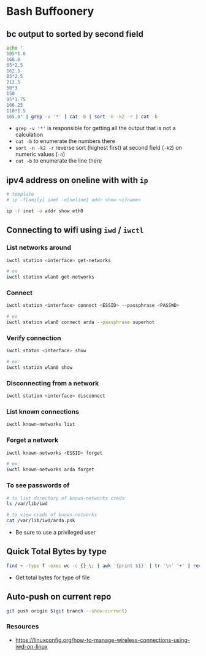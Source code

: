 # Bash Buffoonery

## bc output to sorted by second field
```bash
echo "
105*1.6
168.0
65*2.5
162.5
85*2.5
212.5
50*3
150
95*1.75
166.25
110*1.5
165.0" | grep -v '*' | cat -b | sort -n -k2 -r | cat -b
```
- `grep -v '*'` is responsible for getting all the output that is not a calculation
- `cat -b` to enumerate the numbers there
- `sort -n -k2 -r` reverse sort (highest first) at second field (`-k2`) on numeric values (`-n`)
- `cat -b` to enumerate the line there

## ipv4 address on oneline with with `ip`
```bash
# template
# ip -f[amily] inet -o[neline] addr show <ifname>

ip -f inet -o addr show eth0
```

## Connecting to wifi using `iwd` / `iwctl`

### List networks around
```bash
iwctl station <interface> get-networks

# ex
iwctl station wlan0 get-networks
```

### Connect
```bash
iwctl station <interface> connect <ESSID> --passphrase <PASSWD>

# ex
iwctl station wlan0 connect arda --passphrase superhot
```

### Verify connection
```bash
iwctl staton <interface> show

# ex:
iwctl station wlan0 show
```

### Disconnecting from a network
```bash
iwctl station <interface> disconnect
```

### List known connections
```bash
iwctl known-networks list
```

### Forget a network
```bash
iwctl known-networks <ESSID> forget

# ex:
iwctl known-networks arda forget
```

### To see passwords of
```bash
# to list directory of known-networks creds
ls /var/lib/iwd

# to view creds of known-networks
cat /var/lib/iwd/arda.psk
```

- Be sure to use a privileged user


## Quick Total Bytes by type
```sh
find ~ -type f -exec wc -c {} \; | awk '{print $1}' | tr '\n' '+' | rev | cut -c1 --complement | rev | bc
```
- Get total bytes for type of file


## Auto-push on current repo
```sh
git push origin $(git branch --show-current)
```

### Resources
- https://linuxconfig.org/how-to-manage-wireless-connections-using-iwd-on-linux
